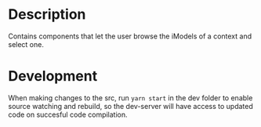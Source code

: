 # Description

Contains components that let the user browse the iModels of a context and select one.

# Development

When making changes to the src, run `yarn start` in the dev folder to enable source watching and rebuild, so the dev-server will have access to updated code on succesful code compilation.
